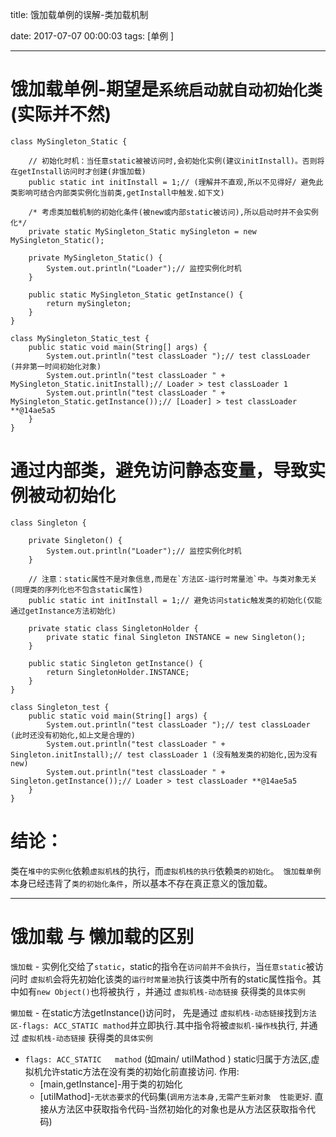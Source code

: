 title:  饿加载单例的误解-类加载机制

date: 2017-07-07 00:00:03
tags: [单例 ]



---

#  饿加载单例-期望是`系统启动就自动初始化类`(实际并不然)
```
class MySingleton_Static {
 
    // 初始化时机：当任意static被被访问时,会初始化实例(建议initInstall)。否则将在getInstall访问时才创建(非饿加载)
    public static int initInstall = 1;// (理解并不直观,所以不见得好/ 避免此类影响可结合内部类实例化当前类,getInstall中触发.如下文)
 
    /* 考虑类加载机制的初始化条件(被new或内部static被访问),所以启动时并不会实例化*/
    private static MySingleton_Static mySingleton = new MySingleton_Static();
 
    private MySingleton_Static() {
        System.out.println("Loader");// 监控实例化时机
    }
 
    public static MySingleton_Static getInstance() {
        return mySingleton;
    }
}
 
class MySingleton_Static_test {
    public static void main(String[] args) {
        System.out.println("test classLoader ");// test classLoader (并非第一时间初始化对象)
        System.out.println("test classLoader " + MySingleton_Static.initInstall);// Loader > test classLoader 1
        System.out.println("test classLoader " + MySingleton_Static.getInstance());// [Loader] > test classLoader **@14ae5a5
    }
}
```


# 通过内部类，避免访问静态变量，导致实例被动初始化
```
class Singleton {

    private Singleton() {
        System.out.println("Loader");// 监控实例化时机
    }
 
    // 注意：static属性不是对象信息,而是在`方法区-运行时常量池`中。与类对象无关(同理类的序列化也不包含static属性)
    public static int initInstall = 1;// 避免访问static触发类的初始化(仅能通过getInstance方法初始化)
 
    private static class SingletonHolder {
        private static final Singleton INSTANCE = new Singleton();
    }
 
    public static Singleton getInstance() {
        return SingletonHolder.INSTANCE;
    }
}
 
class Singleton_test {
    public static void main(String[] args) {
        System.out.println("test classLoader ");// test classLoader (此时还没有初始化,如上文是合理的)
        System.out.println("test classLoader " + Singleton.initInstall);// test classLoader 1 (没有触发类的初始化,因为没有new)
        System.out.println("test classLoader " + Singleton.getInstance());// Loader > test classLoader **@14ae5a5
    }
}
```


# 结论：
类在`堆中的实例化`依赖`虚拟机栈`的执行，而`虚拟机栈的执行`依赖`类的初始化`。` 饿加载单例`本身已经违背了`类的初始化条件`，所以基本不存在真正意义的饿加载。


---
# 饿加载  与 懒加载的区别

`饿加载` - 实例化交给了`static`，static的指令在`访问前并不会执行`，当`任意static`被访问时 ` 虚拟机 `会将先初始化该类的`运行时常量池`执行该类中所有的static属性指令。其中如有`new Object()`也将被执行 ，并通过   `虚拟机栈-动态链接`  获得类的`具体实例`

`懒加载` - 在static方法getInstance()访问时， 先是通过 ` 虚拟机栈-动态链接 `找到`方法区-flags: ACC_STATIC mathod`并立即执行.其中指令将被`虚拟机-操作栈`执行, 并通过   `虚拟机栈-动态链接`  获得类的`具体实例`


- `flags: ACC_STATIC   mathod` (如main/ utilMathod )
static归属于方法区,虚拟机允许static方法在没有类的初始化前直接访问.
作用: 
    - [main,getInstance]-用于类的初始化
    - [utilMathod]-`无状态要求`的代码集(`调用方法本身,无需产生新对象  性能更好`.  直接从方法区中获取指令代码-当然初始化的对象也是从方法区获取指令代码)

